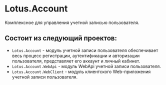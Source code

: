# Lotus.Account
Комплексное для управления учетной записью пользователя.

## Состоит из следующий проектов:
 - `Lotus.Account` - модуль учетной записи пользователя обеспечивает весь процесс регистрации, аутентификации и авторизации пользователя, представляет его аккаунт и личный кабинет.
 - `Lotus.Account.WebApi` - модуль WebApi учетной записи пользователя.
 - `Lotus.Account.WebClient` - модуль клиентского Web-приложения учетной записи пользователя.
